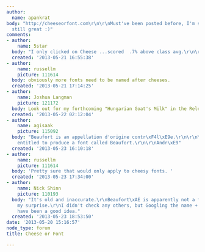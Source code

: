 ```yaml
---
author:
  name: apankrat
body: "http://cheeseorfont.com\r\n\r\nMust've been posted before, I'm sure, but it's
  still great :)"
comments:
- author:
    name: 5star
  body: "I only clicked on Cheese ...scored  .7% above class avg.\r\n\r\n:) "
  created: '2013-05-21 16:55:38'
- author:
    name: russellm
    picture: 111614
  body: obviously more fonts need to be named after cheeses.
  created: '2013-05-21 17:14:25'
- author:
    name: Joshua Langman
    picture: 121172
  body: Look out for my forthcoming "Hungarian Goat's Milk" in the Release section.
  created: '2013-05-22 02:12:04'
- author:
    name: agisaak
    picture: 115092
  body: "Beaufort is an appellation d'origine contr\xF4l\xE9e.\r\n\r\nYou are not
    entitled to produce a font called Beaufort.\r\n\r\nAndr\xE9"
  created: '2013-05-23 16:10:18'
- author:
    name: russellm
    picture: 111614
  body: 'Pretty sure that would only apply to cheesy fonts. '
  created: '2013-05-23 17:34:00'
- author:
    name: Nick Shinn
    picture: 110193
  body: "It's old and inaccurate.\r\nBeaufort\xAE is apparently not a font, much to
    my surprise.\r\nI didn't check any others, but Googling the name + \"font\" might
    have been a good idea."
  created: '2013-05-23 18:53:50'
date: '2013-05-20 15:16:57'
node_type: forum
title: Cheese or Font

---
```

